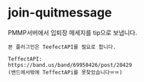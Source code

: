 # join-quitmessage
PMMP서버에서 입퇴장 메세지를 tip으로 보냅니다.

<pre><code>본 플러그인은 TeefectAPI를 필요로 합니다.</code></pre>

<pre><code>TeffectAPI:
https://band.us/band/69950426/post/20429
(밴드에서밖에 TeffectAPi를 못찾았습니다ㅠㅠ)</code></pre>
